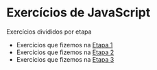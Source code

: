 # Exercícios de JavaScript
Exercícios divididos por etapa

* Exercícios que fizemos na [Etapa 1](https://eteot.github.io/exercicios-javascript-2024/exercicios/etapa1)
* Exercícios que fizemos na [Etapa 2](https://eteot.github.io/exercicios-javascript-2024/exercicios/etapa2)
* Exercícios que fizemos na [Etapa 3](https://eteot.github.io/exercicios-javascript-2024/exercicios/etapa3)